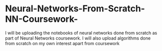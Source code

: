 # Neural-Networks-From-Scratch-NN-Coursework-
I will be uploading the notebooks of neural networks done from scratch as part of Neural Networks coursework. I will also upload algorithms done from scratch on my own interest apart from coursework
